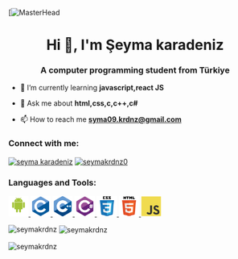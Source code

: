 [![MasterHead]([https://tr.pinterest.com/pin/869828115504354679/](https://i.pinimg.com/564x/20/0a/07/200a072465dc3c288a1d5780105705f7.jpg))
<h1 align="center">Hi 👋, I'm Şeyma karadeniz</h1>
<h3 align="center">A computer programming student from Türkiye</h3>

- 🌱 I’m currently learning **javascript,react JS**

- 💬 Ask me about **html,css,c,c++,c#**

- 📫 How to reach me **syma09.krdnz@gmail.com**

<h3 align="left">Connect with me:</h3>
<p align="left">
<a href="https://linkedin.com/in/seyma karadeniz" target="blank"><img align="center" src="https://raw.githubusercontent.com/rahuldkjain/github-profile-readme-generator/master/src/images/icons/Social/linked-in-alt.svg" alt="seyma karadeniz" height="30" width="40" /></a>
<a href="https://instagram.com/seymakrdnz0" target="blank"><img align="center" src="https://raw.githubusercontent.com/rahuldkjain/github-profile-readme-generator/master/src/images/icons/Social/instagram.svg" alt="seymakrdnz0" height="30" width="40" /></a>
</p>

<h3 align="left">Languages and Tools:</h3>
<p align="left"> <a href="https://developer.android.com" target="_blank" rel="noreferrer"> <img src="https://raw.githubusercontent.com/devicons/devicon/master/icons/android/android-original-wordmark.svg" alt="android" width="40" height="40"/> </a> <a href="https://www.cprogramming.com/" target="_blank" rel="noreferrer"> <img src="https://raw.githubusercontent.com/devicons/devicon/master/icons/c/c-original.svg" alt="c" width="40" height="40"/> </a> <a href="https://www.w3schools.com/cpp/" target="_blank" rel="noreferrer"> <img src="https://raw.githubusercontent.com/devicons/devicon/master/icons/cplusplus/cplusplus-original.svg" alt="cplusplus" width="40" height="40"/> </a> <a href="https://www.w3schools.com/cs/" target="_blank" rel="noreferrer"> <img src="https://raw.githubusercontent.com/devicons/devicon/master/icons/csharp/csharp-original.svg" alt="csharp" width="40" height="40"/> </a> <a href="https://www.w3schools.com/css/" target="_blank" rel="noreferrer"> <img src="https://raw.githubusercontent.com/devicons/devicon/master/icons/css3/css3-original-wordmark.svg" alt="css3" width="40" height="40"/> </a> <a href="https://www.w3.org/html/" target="_blank" rel="noreferrer"> <img src="https://raw.githubusercontent.com/devicons/devicon/master/icons/html5/html5-original-wordmark.svg" alt="html5" width="40" height="40"/> </a> <a href="https://developer.mozilla.org/en-US/docs/Web/JavaScript" target="_blank" rel="noreferrer"> <img src="https://raw.githubusercontent.com/devicons/devicon/master/icons/javascript/javascript-original.svg" alt="javascript" width="40" height="40"/> </a> </p>

<p><img align="left" src="https://github-readme-stats.vercel.app/api/top-langs?username=seymakrdnz&show_icons=true&locale=en&layout=compact" alt="seymakrdnz" /></p>

<p>&nbsp;<img align="center" src="https://github-readme-stats.vercel.app/api?username=seymakrdnz&show_icons=true&locale=en" alt="seymakrdnz" /></p>

<p><img align="center" src="https://github-readme-streak-stats.herokuapp.com/?user=seymakrdnz&" alt="seymakrdnz" /></p>
